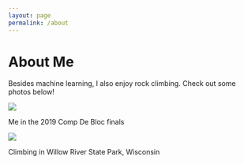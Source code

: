 ```yaml
---
layout: page
permalink: /about
---
```

<head>
<link href="https://fonts.googleapis.com/css?family=Roboto&display=swap" rel="stylesheet">
</head>

<h1 class="title">About Me</h1>
<p id="summary">Besides machine learning, I also enjoy rock climbing.  Check out some photos below!</p>
<div>
  <div class="img comp">
    <img class="" src="{{site.baseurl}}/images/IMG_2292.JPG"/>
    <p>Me in the 2019 Comp De Bloc finals</p>
  </div>

  <div class="img willow">
    <img src="{{site.baseurl}}/images/IMG_9084.JPG"/>
    <p>Climbing in Willow River State Park, Wisconsin</p>
  </div>
</div>
